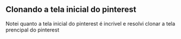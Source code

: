 <h2>Clonando a  tela inicial do pinterest</h2>

<p>Notei quanto a tela inicial do pinterest é incrivel e resolvi clonar a tela prencipal do pinterest</p>
